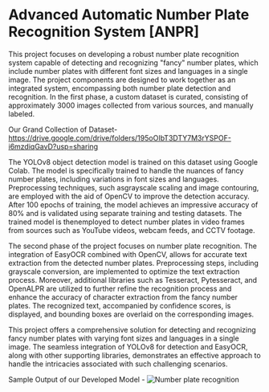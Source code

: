 # Advanced Automatic Number Plate Recognition System [ANPR]
This project focuses on developing a robust number plate recognition system capable of
detecting and recognizing "fancy" number plates, which include number plates with different font
sizes and languages in a single image. The project components are designed to work together as
an integrated system, encompassing both number plate detection and recognition.
In the first phase, a custom dataset is curated, consisting of approximately 3000 images collected
from various sources, and manually labeled. 

Our Grand Collection of Dataset- https://drive.google.com/drive/folders/195oOIbT3DTY7M3rYSPOF-i6mzdiqGavD?usp=sharing

The YOLOv8 object detection model is trained on this dataset using Google Colab. The model is 
specifically trained to handle the nuances of fancy number plates, including variations in font 
sizes and languages. Preprocessing techniques, such asgrayscale scaling and image contouring, 
are employed with the aid of OpenCV to improve the detection accuracy. After 100 epochs of training,
the model achieves an impressive accuracy of 80% and is validated using separate training and testing 
datasets. The trained model is thenemployed to detect number plates in video frames from sources 
such as YouTube videos, webcam feeds, and CCTV footage.

The second phase of the project focuses on number plate recognition. The integration of EasyOCR
combined with OpenCV, allows for accurate text extraction from the detected number plates.
Preprocessing steps, including grayscale conversion, are implemented to optimize the text
extraction process. Moreover, additional libraries such as Tesseract, Pytesseract, and OpenALPR
are utilized to further refine the recognition process and enhance the accuracy of character
extraction from the fancy number plates. The recognized text, accompanied by confidence scores,
is displayed, and bounding boxes are overlaid on the corresponding images.

This project offers a comprehensive solution for detecting and recognizing fancy number
plates with varying font sizes and languages in a single image. The seamless integration of
YOLOv8 for detection and EasyOCR, along with other supporting libraries, demonstrates an
effective approach to handle the intricacies associated with such challenging scenarios. 

Sample Output of our Developed Model -
<img src="https://drive.google.com/file/d/1c_ZaCO2ChQprrlaI20pXjjGZJ7NCpEYa/view?usp=sharing)https://drive.google.com/file/d/1c_ZaCO2ChQprrlaI20pXjjGZJ7NCpEYa/view?usp=sharing" alt="Number plate recognition">
